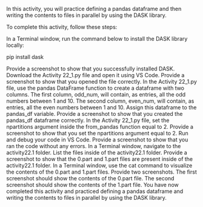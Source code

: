 In this activity, you will practice defining a pandas dataframe and then writing the contents to files in parallel by using the DASK library.

To complete this activity, follow these steps:

In a Terminal window, run the command below to install the DASK library locally:

pip install dask

Provide a screenshot to show that you successfully installed DASK.
Download the Activity 22_1.py file and open it using VS Code. Provide a screenshot to show that you opened the file correctly.
In the Activity 22_1.py file, use the pandas DataFrame function to create a dataframe with two columns. The first column, odd_num, will contain, as entries, all the odd numbers between 1 and 10. The second column, even_num, will contain, as entries, all the even numbers between 1 and 10. Assign this dataframe to the pandas_df variable. Provide a screenshot to show that you created the pandas_df dataframe correctly.
In the Activity 22_1.py file, set the npartitions argument inside the from_pandas function equal to 2. Provide a screenshot to show that you set the npartitions argument equal to 2.
Run and debug your code in VS Code. Provide a screenshot to show that you ran the code without any errors.
In a Terminal window, navigate to the activity22.1 folder. List the files inside of the activity22.1 folder. Provide a screenshot to show that the 0.part and 1.part files are present inside of the activity22.1 folder.
In a Terminal window, use the cat command to visualize the contents of the 0.part and 1.part files. Provide two screenshots. The first screenshot should show the contents of the 0.part file. The second screenshot should show the contents of the 1.part file.
You have now completed this activity and practiced defining a pandas dataframe and writing the contents to files in parallel by using the DASK library.